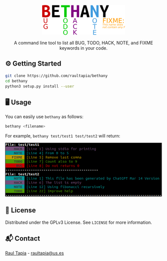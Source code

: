 <div align="center" style="margin-bottom: 10px;">
<a href="https://github.com/raultapia/bethany">
<img src="images/logo.png" alt="logo">
</a>
</div>

<p align="center">
A command line tool to list all BUG, TODO, HACK, NOTE, and FIXME keywords in your code.
</p>

## ⚙️ Getting Started

```bash
git clone https://github.com/raultapia/bethany
cd bethany
python3 setup.py install --user
```

## 🖥️ Usage
You can easily use `bethany` as follows:
```bash
bethany <filename>
```

For example, ``bethany test/test1 test/test2`` will return:

![example](images/example.png)

## 📝 License

Distributed under the GPLv3 License. See `LICENSE` for more information.

## 📬 Contact

[Raul Tapia](https://github.com/raultapia) - raultapia@us.es
